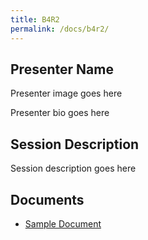 ```yaml
---
title: B4R2
permalink: /docs/b4r2/
---
```


## Presenter Name

Presenter image goes here

Presenter bio goes here

## Session Description

Session description goes here

## Documents
 - [Sample Document](../tuesday/breakout4/documents/b1p1d1.pdf)